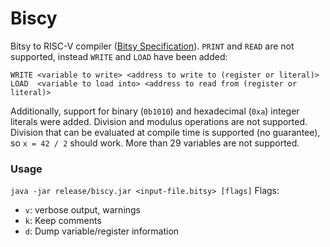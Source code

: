 # Biscy
Bitsy to RISC-V compiler ([Bitsy Specification](https://github.com/apbendi/bitsyspec/blob/master/BITSY.md)).
`PRINT` and `READ` are not supported, instead `WRITE` and `LOAD` have been added:
```
WRITE <variable to write> <address to write to (register or literal)>
LOAD  <variable to load into> <address to read from (register or literal)>
```
Additionally, support for binary (`0b1010`) and hexadecimal (`0xa`) integer literals were added.
Division and modulus operations are not supported. Division that can be evaluated at compile time is supported (no guarantee), so `x = 42 / 2` should work.
More than 29 variables are not supported.

### Usage
```java -jar release/biscy.jar <input-file.bitsy> [flags]```
Flags:
* `v`: verbose output, warnings
* `k`: Keep comments
* `d`: Dump variable/register information

